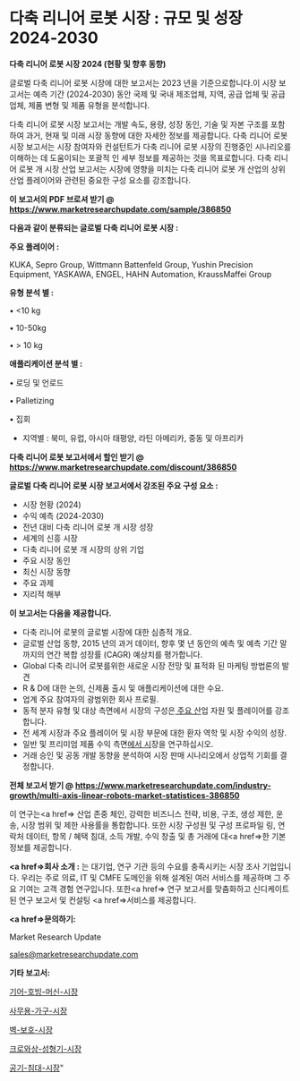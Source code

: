 # 다축 리니어 로봇 시장 : 규모 및 성장 2024-2030

<strong>다축 리니어 로봇 시장 2024 (현황 및 향후 동향)</strong>

글로벌 다축 리니어 로봇 시장에 대한 보고서는 2023 년을 기준으로합니다.이 시장 보고서는 예측 기간 (2024-2030) 동안 국제 및 국내 제조업체, 지역, 공급 업체 및 공급 업체, 제품 변형 및 제품 유형을 분석합니다.

다축 리니어 로봇 시장 보고서는 개발 속도, 용량, 성장 동인, 기술 및 자본 구조를 포함하여 과거, 현재 및 미래 시장 동향에 대한 자세한 정보를 제공합니다. 다축 리니어 로봇 시장 보고서는 시장 참여자와 컨설턴트가 다축 리니어 로봇 시장의 진행중인 시나리오를 이해하는 데 도움이되는 포괄적 인 세부 정보를 제공하는 것을 목표로합니다. 다축 리니어 로봇 개 시장 산업 보고서는 시장에 영향을 미치는 다축 리니어 로봇 개 산업의 상위 산업 플레이어와 관련된 중요한 구성 요소를 강조합니다.



<strong>이 보고서의 PDF 브로셔 받기 @ <a href=https://www.marketresearchupdate.com/sample/386850>https://www.marketresearchupdate.com/sample/386850</a></strong>



<strong>다음과 같이 분류되는 글로벌 다축 리니어 로봇 시장 :</strong>



<strong>주요 플레이어 :</strong>

KUKA, Sepro Group, Wittmann Battenfeld Group, Yushin Precision Equipment, YASKAWA, ENGEL, HAHN Automation, KraussMaffei Group



<strong>유형 분석 별 :</strong>

• <10 kg

• 10-50kg

• > 10 kg



<strong>애플리케이션 분석 별 :</strong>

• 로딩 및 언로드

• Palletizing

• 집회

<ul>
  <li>지역별 : 북미, 유럽, 아시아 태평양, 라틴 아메리카, 중동 및 아프리카</li>
</ul>


<strong>다축 리니어 로봇 보고서에서 할인 받기 @ <a href=https://www.marketresearchupdate.com/discount/386850>https://www.marketresearchupdate.com/discount/386850</a></strong>



<strong>글로벌 다축 리니어 로봇 시장 보고서에서 강조된 주요 구성 요소 :</strong>
<ul>
  <li>시장 현황 (2024)</li>
  <li>수익 예측 (2024-2030)</li>
  <li>전년 대비 다축 리니어 로봇 개 시장 성장</li>
  <li>세계의 신흥 시장</li>
  <li>다축 리니어 로봇 개 시장의 상위 기업</li>
  <li>주요 시장 동인</li>
  <li>최신 시장 동향</li>
  <li>주요 과제</li>
  <li>지리적 해부</li>
</ul>


<strong>이 보고서는 다음을 제공합니다.</strong>
<ul>
  <li>다축 리니어 로봇의 글로벌 시장에 대한 심층적 개요.</li>
  <li>글로벌 산업 동향, 2015 년의 과거 데이터, 향후 몇 년 동안의 예측 및 예측 기간 말까지의 연간 복합 성장률 (CAGR) 예상치를 평가합니다.</li>
  <li>Global 다축 리니어 로봇를위한 새로운 시장 전망 및 표적화 된 마케팅 방법론의 발견</li>
  <li>R &amp; D에 대한 논의, 신제품 출시 및 애플리케이션에 대한 수요.</li>
  <li>업계 주요 참여자의 광범위한 회사 프로필.</li>
  <li>동적 분자 유형 및 대상 측면에서 시장의 구성은<a href=> 주요 산</a>업 자원 및 플레이어를 강조합니다.</li>
  <li>전 세계 시장과 주요 플레이어 및 시장 부문에 대한 환자 역학 및 시장 수익의 성장.</li>
  <li>일반 및 프리미엄 제품 수익 측면<a href=>에서 시</a>장을 연구하십시오.</li>
  <li>거래 승인 및 공동 개발 동향을 분석하여 시장 판매 시나리오에서 상업적 기회를 결정합니다.</li>
</ul>



<strong>전체 보고서 받기 @ <a href=https://www.marketresearchupdate.com/industry-growth/multi-axis-linear-robots-market-statistices-386850>https://www.marketresearchupdate.com/industry-growth/multi-axis-linear-robots-market-statistices-386850</a></strong>

이 연구는<a href=> 산업 존중</a> 체인, 강력한 비즈니스 전략, 비용, 구조, 생성 제한, 운송, 시장 범위 및 제한 사용률을 통합합니다. 또한 시장 구성원 및 구성 프로파일 링, 연락처 데이터, 항목 / 혜택 침대, 소득 개발, 수익 창출 및 총 거래에 대<a href=>한 기본 </a>정보를 제공합니다.



<strong><a href=>회사 소</a>개 :</strong>
는 대기업, 연구 기관 등의 수요를 충족시키는 시장 조사 기업입니다. 우리는 주로 의료, IT 및 CMFE 도메인을 위해 설계된 여러 서비스를 제공하며 그 주요 기여는 고객 경험 연구입니다. 또한<a href=> 연구 보</a>고서를 맞춤화하고 신디케이트 된 연구 보고서 및 컨설팅 <a href=>서비스</a>를 제공합니다.



<strong><a href=>문의하기:</a></strong>

Market Research Update

sales@marketresearchupdate.com



<strong>기타 보고서:</strong>

<a href=https://www.linkedin.com/pulse/기어-호빙-머신-시장-규모-및-성장-2023-consumer-connection-chronicles-24-/>기어-호빙-머신-시장</a>

<a href=https://www.linkedin.com/pulse/사무용-가구-시장-진입-전략-및-위험-평가2029년-analytics-avenue-adventures-24-ana-y6zmf/>사무용-가구-시장</a>

<a href=https://www.linkedin.com/pulse/벽-보호-시장-진입-전략-및-위험-평가2029년-trend-tracking-tips-360-analysis-tkw6f/>벽-보호-시장</a>

<a href=https://www.linkedin.com/pulse/크로와상-성형기-시장-동향-및-성장-전망-survey-spotlight-pro-24-analysis-osvkf/>크로와상-성형기-시장</a>

<a href=https://www.linkedin.com/pulse/공기-침대-시장-경쟁-분석-및-성장-잠재력-2029-isdailynews-zze9f/>공기-침대-시장</a>"

